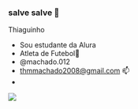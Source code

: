 ### salve salve 🖤
Thiaguinho 

- Sou estudante da Alura
- Atleta de Futebol🥇
- @machado.012
- thmmachado2008@gmail.com 📫
- 
![](https://media.tenor.com/yghRY4E8U48AAAAd/diego-souza-gremio.gif)
